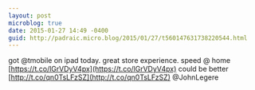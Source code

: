 ```yaml
---
layout: post
microblog: true
date: 2015-01-27 14:49 -0400
guid: http://padraic.micro.blog/2015/01/27/t560147631738220544.html
---
```

got @tmobile on ipad today. great store experience. speed @ home [https://t.co/lGrVDyV4px](https://t.co/lGrVDyV4px) could be better [http://t.co/qn0TsLFzSZ](http://t.co/qn0TsLFzSZ) @JohnLegere
